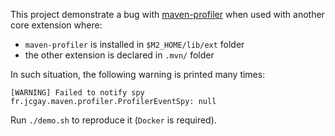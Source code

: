 This project demonstrate a bug with [maven-profiler](https://github.com/jcgay/maven-profiler) when used with another core extension where:

* `maven-profiler` is installed in `$M2_HOME/lib/ext` folder 
* the other extension is declared in `.mvn/` folder

In such situation, the following warning is printed many times:
```
[WARNING] Failed to notify spy fr.jcgay.maven.profiler.ProfilerEventSpy: null
```

Run `./demo.sh` to reproduce it (`Docker` is required).
